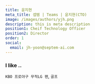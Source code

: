 ```yaml
---
title: 윤지현
meta_title: 셉템 | Teams | 윤지현(CTO)
image: /images/authors/yjh.png
description: this is meta description
position1: Cheif Technology Officer 
position2: Director
order: 1
social:
  email: jh-yoon@septem-ai.com
---
```


### I like ..
  `KBO 프로야구 무적LG 팬`, `골프`
